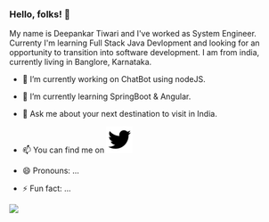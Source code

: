 ### Hello, folks! 👋

My name is Deepankar Tiwari and I've worked as System Engineer. Currenty I'm learning Full Stack Java Devlopment and looking for an opportunity to transition into software development. I am from india, currently living in Banglore, Karnataka.

<!--
**lemecode/lemecode** is a ✨ _special_ ✨ repository because its `README.md` (this file) appears on your GitHub profile.-->

- 🔭 I’m currently working on ChatBot using nodeJS.
- 🌱 I’m currently learning SpringBoot & Angular.
- 💬 Ask me about your next destination to visit in India.
- 📫 You can find me on <img src="./twitter-fill.svg">
    
- 😄 Pronouns: ...
- ⚡ Fun fact: ...

![](https://img.shields.io/badge/<Code>-<Java>-informational?style=flat&logo=java>&logoColor=white&color=2bbc8a)

